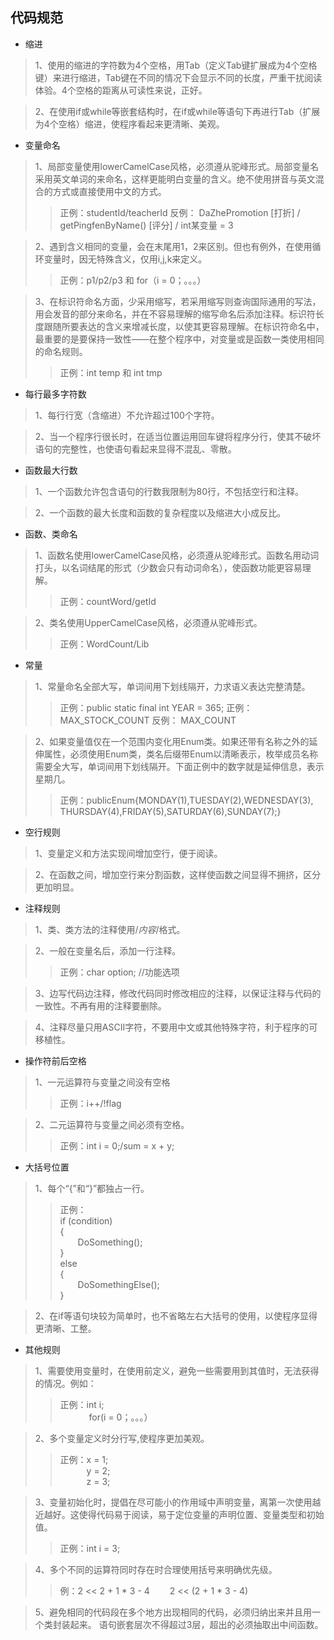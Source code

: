 ﻿## 代码规范

- 缩进
	
>1、使用的缩进的字符数为4个空格，用Tab（定义Tab键扩展成为4个空格键）来进行缩进，Tab键在不同的情况下会显示不同的长度，严重干扰阅读体验。4个空格的距离从可读性来说，正好。

>2、在使用if或while等嵌套结构时，在if或while等语句下再进行Tab（扩展为4个空格）缩进，使程序看起来更清晰、美观。

- 变量命名

>1、局部变量使用lowerCamelCase风格，必须遵从驼峰形式。局部变量名采用英文单词的来命名，这样更能明白变量的含义。绝不使用拼音与英文混合的方式或直接使用中文的方式。
>>正例：studentId/teacherId
反例： DaZhePromotion [打折] / getPingfenByName()  [评分] / int某变量 = 3

>2、遇到含义相同的变量，会在末尾用1，2来区别。但也有例外，在使用循环变量时，因无特殊含义，仅用i,j,k来定义。
>>正例：p1/p2/p3 和 for（i = 0；。。。）

>3、在标识符命名方面，少采用缩写，若采用缩写则查询国际通用的写法，用会发音的部分来命名，并在不容易理解的缩写命名后添加注释。标识符长度跟随所要表达的含义来增减长度，以使其更容易理解。在标识符命名中，最重要的是要保持一致性——在整个程序中，对变量或是函数一类使用相同的命名规则。
>>正例：int temp 和 int tmp

- 每行最多字符数

>1、每行行宽（含缩进）不允许超过100个字符。

>2、当一个程序行很长时，在适当位置运用回车键将程序分行，使其不破坏语句的完整性，也使语句看起来显得不混乱、零散。

- 函数最大行数

>1、一个函数允许包含语句的行数我限制为80行，不包括空行和注释。

>2、一个函数的最大长度和函数的复杂程度以及缩进大小成反比。

- 函数、类命名

>1、函数名使用lowerCamelCase风格，必须遵从驼峰形式。函数名用动词打头，以名词结尾的形式（少数会只有动词命名），使函数功能更容易理解。
>>正例：countWord/getId

>2、类名使用UpperCamelCase风格，必须遵从驼峰形式。
>>正例：WordCount/Lib

- 常量

>1、常量命名全部大写，单词间用下划线隔开，力求语义表达完整清楚。
>>正例：public static final int YEAR = 365;
>>正例： MAX_STOCK_COUNT
反例： MAX_COUNT

>2、如果变量值仅在一个范围内变化用Enum类。如果还带有名称之外的延伸属性，必须使用Enum类，类名后缀带Enum以清晰表示，枚举成员名称需要全大写，单词间用下划线隔开。下面正例中的数字就是延伸信息，表示星期几。
>>正例：publicEnum{MONDAY(1),TUESDAY(2),WEDNESDAY(3),
THURSDAY(4),FRIDAY(5),SATURDAY(6),SUNDAY(7);}

- 空行规则

>1、变量定义和方法实现间增加空行，便于阅读。

>2、在函数之间，增加空行来分割函数，这样使函数之间显得不拥挤，区分更加明显。

- 注释规则

>1、类、类方法的注释使用/*内容*/格式。

>2、一般在变量名后，添加一行注释。
>>正例：char option; //功能选项

>3、边写代码边注释，修改代码同时修改相应的注释，以保证注释与代码的一致性。不再有用的注释要删除。

>4、注释尽量只用ASCII字符，不要用中文或其他特殊字符，利于程序的可移植性。

- 操作符前后空格

>1、一元运算符与变量之间没有空格
>>正例：i++/!flag

>2、二元运算符与变量之间必须有空格。
>>正例：int i = 0;/sum = x + y;

- 大括号位置

>1、每个“{”和“}”都独占一行。
>>正例：<br>if (condition)<br>
{<br>
&emsp;&emsp;DoSomething();<br>
}<br>
else<br>
{<br>
&emsp;&emsp;DoSomethingElse();<br>
}

>2、在if等语句块较为简单时，也不省略左右大括号的使用，以使程序显得更清晰、工整。

- 其他规则

>1、需要使用变量时，在使用前定义，避免一些需要用到其值时，无法获得的情况。例如：
>>正例：int i;  
&emsp;&emsp;&emsp; for(i = 0；。。。）

>2、多个变量定义时分行写,使程序更加美观。
>>正例：x = 1;  
&emsp;&emsp;&emsp;y = 2;  
&emsp;&emsp;&emsp;z = 3;  

>3、变量初始化时，提倡在尽可能小的作用域中声明变量，离第一次使用越近越好。这使得代码易于阅读，易于定位变量的声明位置、变量类型和初始值。
>>正例：int i = 3;

>4、多个不同的运算符同时存在时合理使用括号来明确优先级。
>>例：2 << 2 + 1 * 3 - 4
&emsp;&emsp;2 << (2 + 1 * 3 - 4)

>5、避免相同的代码段在多个地方出现相同的代码，必须归纳出来并且用一个类封装起来。
语句嵌套层次不得超过3层，超出的必须抽取出中间函数。
